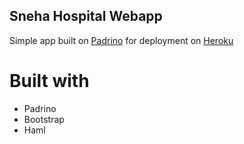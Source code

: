 Sneha Hospital Webapp
---------------------

Simple app built on [Padrino](http://padrinorb.com) for deployment on [Heroku](http://heroku.com)

Built with
==========
* Padrino
* Bootstrap
* Haml
